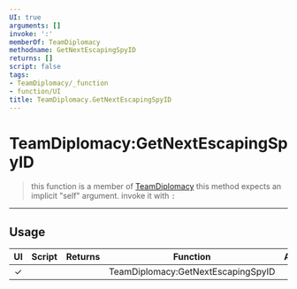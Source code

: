 ```yaml
---
UI: true
arguments: []
invoke: ':'
memberOf: TeamDiplomacy
methodname: GetNextEscapingSpyID
returns: []
script: false
tags:
- TeamDiplomacy/_function
- function/UI
title: TeamDiplomacy.GetNextEscapingSpyID
---
```

# TeamDiplomacy:GetNextEscapingSpyID
> this function is a member of [TeamDiplomacy](civ-6/lua/TeamDiplomacy.md)
> this method expects an implicit "self" argument. invoke it with `:`
-----
## Usage
|  UI | Script | Returns | Function | Arguments |
|:---:|:------:|-------:|:--------:|:---------|
|✓| ||TeamDiplomacy:GetNextEscapingSpyID||
